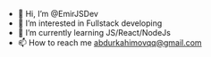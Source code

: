 - 👋 Hi, I’m @EmirJSDev
- 👀 I’m interested in Fullstack developing
- 🌱 I’m currently learning JS/React/NodeJs
- 📫 How to reach me abdurkahimovqq@gmail.com

<!---
EmirJSDev/EmirJSDev is a ✨ special ✨ repository because its `README.md` (this file) appears on your GitHub profile.
You can click the Preview link to take a look at your changes.
--->
